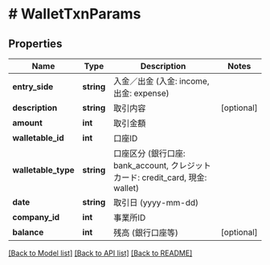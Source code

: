 # # WalletTxnParams

## Properties

Name | Type | Description | Notes
------------ | ------------- | ------------- | -------------
**entry_side** | **string** | 入金／出金 (入金: income, 出金: expense) |
**description** | **string** | 取引内容 | [optional]
**amount** | **int** | 取引金額 |
**walletable_id** | **int** | 口座ID |
**walletable_type** | **string** | 口座区分 (銀行口座: bank_account, クレジットカード: credit_card, 現金: wallet) |
**date** | **string** | 取引日 (yyyy-mm-dd) |
**company_id** | **int** | 事業所ID |
**balance** | **int** | 残高 (銀行口座等) | [optional]

[[Back to Model list]](../../README.md#models) [[Back to API list]](../../README.md#endpoints) [[Back to README]](../../README.md)
